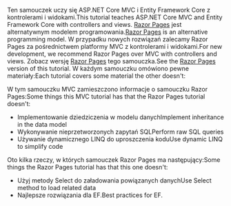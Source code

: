 <span data-ttu-id="40e60-101">Ten samouczek uczy się ASP.NET Core MVC i Entity Framework Core z kontrolerami i widokami.</span><span class="sxs-lookup"><span data-stu-id="40e60-101">This tutorial teaches ASP.NET Core MVC and Entity Framework Core with controllers and views.</span></span> <span data-ttu-id="40e60-102">[Razor Pages](xref:razor-pages/index) jest alternatywnym modelem programowania.</span><span class="sxs-lookup"><span data-stu-id="40e60-102">[Razor Pages](xref:razor-pages/index) is an alternative programming model.</span></span> <span data-ttu-id="40e60-103">W przypadku nowych rozwiązań zalecamy Razor Pages za pośrednictwem platformy MVC z kontrolerami i widokami.</span><span class="sxs-lookup"><span data-stu-id="40e60-103">For new development, we recommend Razor Pages over MVC with controllers and views.</span></span> <span data-ttu-id="40e60-104">Zobacz wersję [Razor Pages](xref:data/ef-rp/intro) tego samouczka.</span><span class="sxs-lookup"><span data-stu-id="40e60-104">See the [Razor Pages](xref:data/ef-rp/intro) version of this tutorial.</span></span> <span data-ttu-id="40e60-105">W każdym samouczku omówiono pewne materiały:</span><span class="sxs-lookup"><span data-stu-id="40e60-105">Each tutorial covers some material the other doesn't:</span></span>

<span data-ttu-id="40e60-106">W tym samouczku MVC zamieszczono informacje o samouczku Razor Pages:</span><span class="sxs-lookup"><span data-stu-id="40e60-106">Some things this MVC tutorial has that the Razor Pages tutorial doesn't:</span></span>

* <span data-ttu-id="40e60-107">Implementowanie dziedziczenia w modelu danych</span><span class="sxs-lookup"><span data-stu-id="40e60-107">Implement inheritance in the data model</span></span>
* <span data-ttu-id="40e60-108">Wykonywanie nieprzetworzonych zapytań SQL</span><span class="sxs-lookup"><span data-stu-id="40e60-108">Perform raw SQL queries</span></span>
* <span data-ttu-id="40e60-109">Używanie dynamicznego LINQ do uproszczenia kodu</span><span class="sxs-lookup"><span data-stu-id="40e60-109">Use dynamic LINQ to simplify code</span></span>

<span data-ttu-id="40e60-110">Oto kilka rzeczy, w których samouczek Razor Pages ma następujący:</span><span class="sxs-lookup"><span data-stu-id="40e60-110">Some things the Razor Pages tutorial has that this one doesn't:</span></span>

* <span data-ttu-id="40e60-111">Użyj metody Select do załadowania powiązanych danych</span><span class="sxs-lookup"><span data-stu-id="40e60-111">Use Select method to load related data</span></span>
* <span data-ttu-id="40e60-112">Najlepsze rozwiązania dla EF.</span><span class="sxs-lookup"><span data-stu-id="40e60-112">Best practices for EF.</span></span>